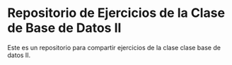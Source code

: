 # Repositorio de Ejercicios de la Clase de Base de Datos II

Este es un repositorio para compartir ejercicios de la clase clase base de datos II.
